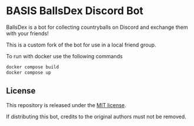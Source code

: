 # BASIS BallsDex Discord Bot

BallsDex is a bot for collecting countryballs on Discord and exchange them with your friends!

This is a custom fork of the bot for use in a local friend group.

To run with docker use the following commands
```bash
docker compose build
docker compose up
```

## License

This repository is released under the [MIT license](https://opensource.org/licenses/MIT).

If distributing this bot, credits to the original authors must not be removed.
